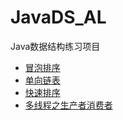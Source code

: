 # JavaDS_AL
Java数据结构练习项目

* [冒泡排序](https://github.com/hikobe8/Java_Practice/blob/master/src/data_structure/sort/BubbleSort.java)
* [单向链表](https://github.com/hikobe8/Java_Practice/blob/master/src/data_structure/linkedlist/SinglyLinkedList/SinglyLinkedList.java)
* [快速排序](https://github.com/hikobe8/Java_Practice/blob/master/src/data_structure/sort/QuickSort.java)
* [多线程之生产者消费者](https://github.com/hikobe8/Java_Practice/blob/master/src//concurrent/ProducerConsumerDemo.java)
